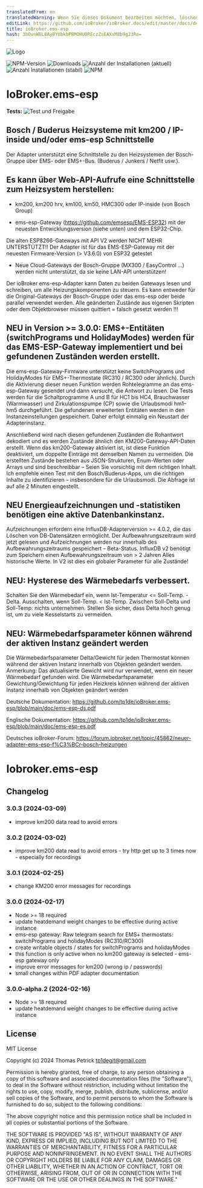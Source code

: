 ```yaml
---
translatedFrom: en
translatedWarning: Wenn Sie dieses Dokument bearbeiten möchten, löschen Sie bitte das Feld "translationsFrom". Andernfalls wird dieses Dokument automatisch erneut übersetzt
editLink: https://github.com/ioBroker/ioBroker.docs/edit/master/docs/de/adapterref/iobroker.ems-esp/README.md
title: ioBroker.ems-esp
hash: 3bOvnWEL8AyBYUbkbPBMOHU0REczZsEAXxM8b9g23Ro=
---
```

![Logo](../../../en/adapterref/iobroker.ems-esp/admin/ems-esp.png)

![NPM-Version](https://img.shields.io/npm/v/iobroker.ems-esp.svg)
![Downloads](https://img.shields.io/npm/dm/iobroker.ems-esp.svg)
![Anzahl der Installationen (aktuell)](https://iobroker.live/badges/ems-esp-installed.svg)
![Anzahl Installationen (stabil)](https://iobroker.live/badges/ems-esp-stable.svg)
![NPM](https://nodei.co/npm/iobroker.ems-esp.png?downloads=true)

# IoBroker.ems-esp
**Tests:** ![Test und Freigabe](https://github.com/tp1de/ioBroker.ems-esp/workflows/Test%20and%20Release/badge.svg)

## Bosch / Buderus Heizsysteme mit km200 / IP-inside und/oder ems-esp Schnittstelle
Der Adapter unterstützt eine Schnittstelle zu den Heizsystemen der Bosch-Gruppe über EMS- oder EMS+-Bus.
(Buderus / Junkers / Netfit usw.).

## Es kann über Web-API-Aufrufe eine Schnittstelle zum Heizsystem herstellen:
* km200, km200 hrv, km100, km50, HMC300 oder IP-inside (von Bosch Group)

* ems-esp-Gateway (https://github.com/emsesp/EMS-ESP32) mit der neuesten Entwicklungsversion (siehe unten) und dem ESP32-Chip.

Die alten ESP8266-Gateways mit API V2 werden NICHT MEHR UNTERSTÜTZT!! Der Adapter ist für das EMS-ESP-Gateway mit der neuesten Firmware-Version (> V3.6.0) von ESP32 getestet

* Neue Cloud-Gateways der Bosch-Gruppe (MX300 / EasyControl ...) werden nicht unterstützt, da sie keine LAN-API unterstützen!

Der ioBroker ems-esp-Adapter kann Daten zu beiden Gateways lesen und schreiben, um alle Heizungskomponenten zu steuern.
Es kann entweder für die Original-Gateways der Bosch-Gruppe oder das ems-esp oder beide parallel verwendet werden.
Alle geänderten Zustände aus eigenen Skripten oder dem Objektbrowser müssen quittiert = falsch gesetzt werden !!!

## NEU in Version >= 3.0.0: EMS+-Entitäten (switchPrograms und HolidayModes) werden für das EMS-ESP-Gateway implementiert und bei gefundenen Zuständen werden erstellt.
Die ems-esp-Gateway-Firmware unterstützt keine SwitchPrograms und HolidayModes für EMS+-Thermostate (RC310 / RC300 oder ähnlich). Durch die Aktivierung dieser neuen Funktion werden Rohtelegramme an das ems-esp-Gateway gesendet und dann versucht, die Antwort zu lesen.
Die Tests werden für die Schaltprogramme A und B für HC1 bis HC4, Brauchwasser (Warmwasser) und Zirkulationspumpe (CP) sowie die Urlaubsmodi hm1–hm5 durchgeführt.
Die gefundenen erweiterten Entitäten werden in den Instanzeinstellungen gespeichert. Daher erfolgt einmalig ein Neustart der Adapterinstanz.

Anschließend wird nach diesen gefundenen Zuständen die Rohantwort dekodiert und es werden Zustände ähnlich den KM200-Gateway-API-Daten erstellt.
Wenn das km200-Gateway aktiviert ist, ist diese Funktion deaktiviert, um doppelte Einträge mit demselben Namen zu vermeiden.
Die erstellten Zustände bestehen aus JSON-Strukturen, Enum-Werten oder Arrays und sind beschreibbar – Seien Sie vorsichtig mit dem richtigen Inhalt.
Ich empfehle einen Test mit den Bosch/Buderus-Apps, um die richtigen Inhalte zu identifizieren – insbesondere für die Urlaubsmodi.
Die Abfrage ist auf alle 2 Minuten eingestellt.

## NEU Energieaufzeichnungen und -statistiken benötigen eine aktive Datenbankinstanz.
Aufzeichnungen erfordern eine InfluxDB-Adapterversion >= 4.0.2, die das Löschen von DB-Datensätzen ermöglicht. Der Aufbewahrungszeitraum wird jetzt gelesen und Aufzeichnungen werden nur innerhalb des Aufbewahrungszeitraums gespeichert – Beta-Status. InfluxDB v2 benötigt zum Speichern einen Aufbewahrungszeitraum von > 2 Jahren Alles historische Werte.
In V2 ist dies ein globaler Parameter für alle Zustände!

## NEU: Hysterese des Wärmebedarfs verbessert.
Schalten Sie den Wärmebedarf ein, wenn Ist-Temperatur <= Soll-Temp. - Delta. Ausschalten, wenn Soll-Temp. < Ist-Temp. Zwischen Soll-Delta und Soll-Temp. nichts unternehmen. Stellen Sie sicher, dass Delta hoch genug ist, um zu viele Kesselstarts zu vermeiden.

## NEU: Wärmebedarfsparameter können während der aktiven Instanz geändert werden
Die Wärmebedarfsparameter Delta/Gewicht für jeden Thermostat können während der aktiven Instanz innerhalb von Objekten geändert werden. Anmerkung: Das aktualisierte Gewicht wird nur verwendet, wenn ein neuer Wärmebedarf gefunden wird. Die Wärmebedarfsparameter Gewichtung/Gewichtung für jeden Heizkreis können während der aktiven Instanz innerhalb von Objekten geändert werden

Deutsche Dokumentation: https://github.com/tp1de/ioBroker.ems-esp/blob/main/doc/ems-esp-ds.pdf

Englische Dokumentation: https://github.com/tp1de/ioBroker.ems-esp/blob/main/doc/ems-esp-es.pdf

Deutsches ioBroker-Forum: https://forum.iobroker.net/topic/45862/neuer-adapter-ems-esp-f%C3%BCr-bosch-heizungen

# Iobroker.ems-esp

## Changelog
<!--
	Placeholder for the next version (at the beginning of the line):
	### **WORK IN PROGRESS**
-->
### 3.0.3 (2024-03-09)
* improve km200 data read to avoid errors

### 3.0.2 (2024-03-02)
* improve km200 data read to avoid errors - try http get up to 3 times now - especially for recordings

### 3.0.1 (2024-02-25)
* change KM200 error messages for recordings

### 3.0.0 (2024-02-17)
* Node >= 18 required
* update heatdemand weight changes to be effective during active instance
* ems-esp gateway: Raw telegram search for EMS+ thermostats: switchPrograms and holidayModes (RC310/RC300)
* create writable objects / states for switchPrograms and holidayModes
* this function is only active when no km200 gateway is selected - ems-esp gateway only
* improve error messages for km200 (wrong ip / passwords)
* small changes within PDF adapter documentation

### 3.0.0-alpha.2 (2024-02-16)
* Node >= 18 required
* update heatdemand weight changes to be effective during active instance

## License
MIT License

Copyright (c) 2024 Thomas Petrick <tp1degit@gmail.com>

Permission is hereby granted, free of charge, to any person obtaining a copy
of this software and associated documentation files (the "Software"), to deal
in the Software without restriction, including without limitation the rights
to use, copy, modify, merge, publish, distribute, sublicense, and/or sell
copies of the Software, and to permit persons to whom the Software is
furnished to do so, subject to the following conditions:

The above copyright notice and this permission notice shall be included in all
copies or substantial portions of the Software.

THE SOFTWARE IS PROVIDED "AS IS", WITHOUT WARRANTY OF ANY KIND, EXPRESS OR
IMPLIED, INCLUDING BUT NOT LIMITED TO THE WARRANTIES OF MERCHANTABILITY,
FITNESS FOR A PARTICULAR PURPOSE AND NONINFRINGEMENT. IN NO EVENT SHALL THE
AUTHORS OR COPYRIGHT HOLDERS BE LIABLE FOR ANY CLAIM, DAMAGES OR OTHER
LIABILITY, WHETHER IN AN ACTION OF CONTRACT, TORT OR OTHERWISE, ARISING FROM,
OUT OF OR IN CONNECTION WITH THE SOFTWARE OR THE USE OR OTHER DEALINGS IN THE
SOFTWARE."